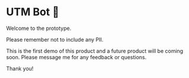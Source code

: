 # UTM Bot 🤖


Welcome to the prototype. 

Please remember not to include any PII. 

This is the first demo of this product and a future product will be coming soon. Please message me for any feedback or questions.

Thank you! 


